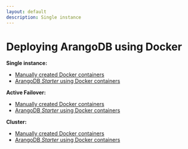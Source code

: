 ```yaml
---
layout: default
description: Single instance
---
```

Deploying ArangoDB using Docker
===============================

**Single instance:**

- [Manually created Docker containers](deployment-singleinstance-manualstart.html#manual-start-in-docker)
- [ArangoDB _Starter_ using Docker containers](deployment-singleinstance-usingthestarter.html#using-the-arangodb-starter-in-docker)

**Active Failover:**

- [Manually created Docker containers](deployment-activefailover-manualstart.html#manual-start-in-docker)
- [ArangoDB _Starter_ using Docker containers](deployment-activefailover-usingthestarter.html#using-the-arangodb-starter-in-docker)

**Cluster:**

- [Manually created Docker containers](deployment-cluster-manualstart.html#manual-start-in-docker)
- [ArangoDB _Starter_ using Docker containers](deployment-cluster-usingthestarter.html#using-the-arangodb-starter-in-docker)
